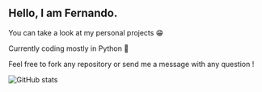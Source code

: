 ## Hello, I am Fernando.

You can take a look at my personal projects 😁

Currently coding mostly in Python 🐍

Feel free to fork any repository or send me a message with any question !

![GitHub stats](https://github-readme-stats.vercel.app/api?username=viperML&show_icons=true)
